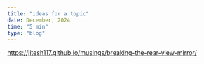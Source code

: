 ```yaml
---
title: "ideas for a topic"
date: December, 2024
time: "5 min"
type: "blog"
---
```


https://jitesh117.github.io/musings/breaking-the-rear-view-mirror/